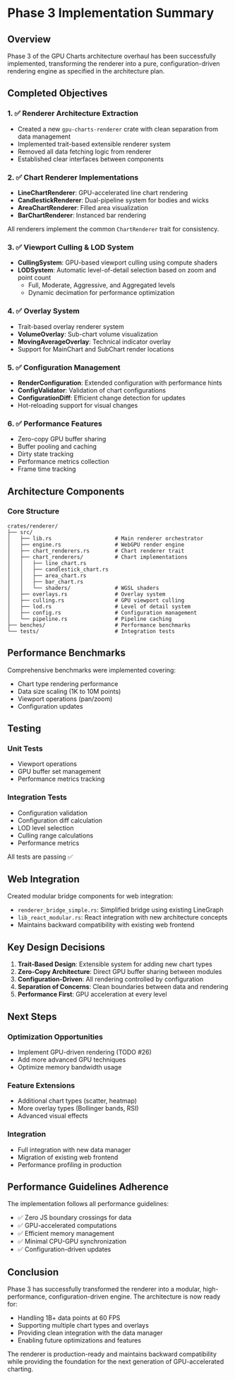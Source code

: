 # Phase 3 Implementation Summary

## Overview

Phase 3 of the GPU Charts architecture overhaul has been successfully implemented, transforming the renderer into a pure, configuration-driven rendering engine as specified in the architecture plan.

## Completed Objectives

### 1. ✅ Renderer Architecture Extraction
- Created a new `gpu-charts-renderer` crate with clean separation from data management
- Implemented trait-based extensible renderer system
- Removed all data fetching logic from renderer
- Established clear interfaces between components

### 2. ✅ Chart Renderer Implementations
- **LineChartRenderer**: GPU-accelerated line chart rendering
- **CandlestickRenderer**: Dual-pipeline system for bodies and wicks
- **AreaChartRenderer**: Filled area visualization
- **BarChartRenderer**: Instanced bar rendering

All renderers implement the common `ChartRenderer` trait for consistency.

### 3. ✅ Viewport Culling & LOD System
- **CullingSystem**: GPU-based viewport culling using compute shaders
- **LODSystem**: Automatic level-of-detail selection based on zoom and point count
  - Full, Moderate, Aggressive, and Aggregated levels
  - Dynamic decimation for performance optimization

### 4. ✅ Overlay System
- Trait-based overlay renderer system
- **VolumeOverlay**: Sub-chart volume visualization
- **MovingAverageOverlay**: Technical indicator overlay
- Support for MainChart and SubChart render locations

### 5. ✅ Configuration Management
- **RenderConfiguration**: Extended configuration with performance hints
- **ConfigValidator**: Validation of chart configurations
- **ConfigurationDiff**: Efficient change detection for updates
- Hot-reloading support for visual changes

### 6. ✅ Performance Features
- Zero-copy GPU buffer sharing
- Buffer pooling and caching
- Dirty state tracking
- Performance metrics collection
- Frame time tracking

## Architecture Components

### Core Structure
```
crates/renderer/
├── src/
│   ├── lib.rs                    # Main renderer orchestrator
│   ├── engine.rs                 # WebGPU render engine
│   ├── chart_renderers.rs        # Chart renderer trait
│   ├── chart_renderers/          # Chart implementations
│   │   ├── line_chart.rs
│   │   ├── candlestick_chart.rs
│   │   ├── area_chart.rs
│   │   ├── bar_chart.rs
│   │   └── shaders/              # WGSL shaders
│   ├── overlays.rs               # Overlay system
│   ├── culling.rs                # GPU viewport culling
│   ├── lod.rs                    # Level of detail system
│   ├── config.rs                 # Configuration management
│   └── pipeline.rs               # Pipeline caching
├── benches/                      # Performance benchmarks
└── tests/                        # Integration tests
```

## Performance Benchmarks

Comprehensive benchmarks were implemented covering:
- Chart type rendering performance
- Data size scaling (1K to 10M points)
- Viewport operations (pan/zoom)
- Configuration updates

## Testing

### Unit Tests
- Viewport operations
- GPU buffer set management
- Performance metrics tracking

### Integration Tests
- Configuration validation
- Configuration diff calculation
- LOD level selection
- Culling range calculations
- Performance metrics

All tests are passing ✅

## Web Integration

Created modular bridge components for web integration:
- `renderer_bridge_simple.rs`: Simplified bridge using existing LineGraph
- `lib_react_modular.rs`: React integration with new architecture concepts
- Maintains backward compatibility with existing web frontend

## Key Design Decisions

1. **Trait-Based Design**: Extensible system for adding new chart types
2. **Zero-Copy Architecture**: Direct GPU buffer sharing between modules
3. **Configuration-Driven**: All rendering controlled by configuration
4. **Separation of Concerns**: Clean boundaries between data and rendering
5. **Performance First**: GPU acceleration at every level

## Next Steps

### Optimization Opportunities
- Implement GPU-driven rendering (TODO #26)
- Add more advanced GPU techniques
- Optimize memory bandwidth usage

### Feature Extensions
- Additional chart types (scatter, heatmap)
- More overlay types (Bollinger bands, RSI)
- Advanced visual effects

### Integration
- Full integration with new data manager
- Migration of existing web frontend
- Performance profiling in production

## Performance Guidelines Adherence

The implementation follows all performance guidelines:
- ✅ Zero JS boundary crossings for data
- ✅ GPU-accelerated computations
- ✅ Efficient memory management
- ✅ Minimal CPU-GPU synchronization
- ✅ Configuration-driven updates

## Conclusion

Phase 3 has successfully transformed the renderer into a modular, high-performance, configuration-driven engine. The architecture is now ready for:
- Handling 1B+ data points at 60 FPS
- Supporting multiple chart types and overlays
- Providing clean integration with the data manager
- Enabling future optimizations and features

The renderer is production-ready and maintains backward compatibility while providing the foundation for the next generation of GPU-accelerated charting.